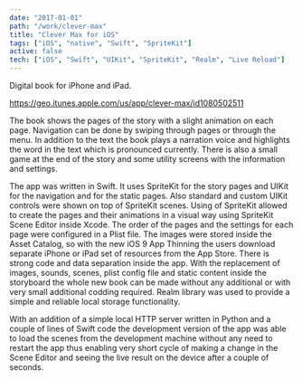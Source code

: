 ```yaml
---
date: "2017-01-01"
path: "/work/clever-max"
title: "Clever Max for iOS"
tags: ["iOS", "native", "Swift", "SpriteKit"]
active: false
tech: ["iOS", "Swift", "UIKit", "SpriteKit", "Realm", "Live Reload"]
---
```


Digital book for iPhone and iPad.

https://geo.itunes.apple.com/us/app/clever-max/id1080502511

The book shows the pages of the story with a slight animation on each page. Navigation can be done by swiping through pages or through the menu. In addition to the text the book plays a narration voice and highlights the word in the text which is pronounced currently. There is also a small game at the end of the story and some utility screens with the information and settings.

The app was written in Swift. It uses SpriteKit for the story pages and UIKit for the navigation and for the static pages. Also standard and custom UIKit controls were shown on top of SpriteKit scenes. Using of SpriteKit allowed to create the pages and their animations in a visual way using SpriteKit Scene Editor inside Xcode. The order of the pages and the settings for each page were configured in a Plist file. The images were stored inside the Asset Catalog, so with the new iOS 9 App Thinning the users download separate iPhone or iPad set of resources from the App Store. There is strong code and data separation inside the app. With the replacement of images, sounds, scenes, plist config file and static content inside the storyboard the whole new book can be made without any additional or with very small additional codding required. Realm library was used to provide a simple and reliable local storage functionality.

With an addition of a simple local HTTP server written in Python and a couple of lines of Swift code the development version of the app was able to load the scenes from the development machine without any need to restart the app thus enabling very short cycle of making a change in the Scene Editor and seeing the live result on the device after a couple of seconds.
